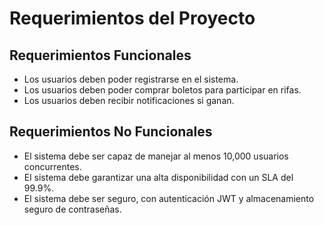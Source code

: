 # Requerimientos del Proyecto

## Requerimientos Funcionales

- Los usuarios deben poder registrarse en el sistema.
- Los usuarios deben poder comprar boletos para participar en rifas.
- Los usuarios deben recibir notificaciones si ganan.

## Requerimientos No Funcionales

- El sistema debe ser capaz de manejar al menos 10,000 usuarios concurrentes.
- El sistema debe garantizar una alta disponibilidad con un SLA del 99.9%.
- El sistema debe ser seguro, con autenticación JWT y almacenamiento seguro de contraseñas.